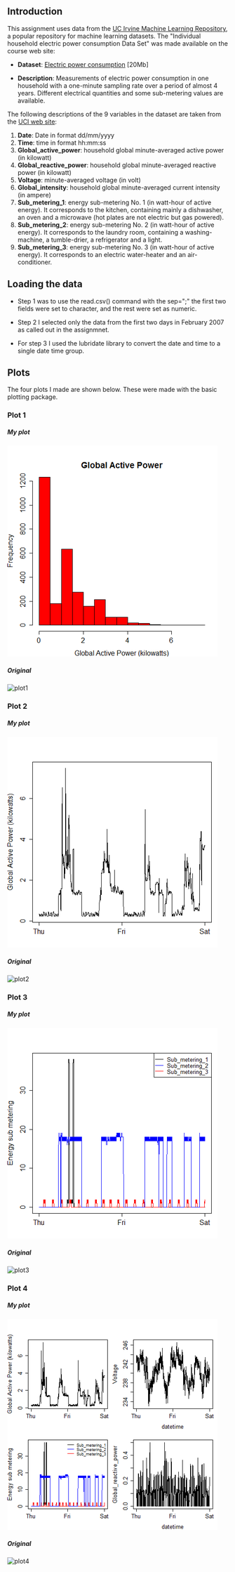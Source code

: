 ## Introduction

This assignment uses data from
the <a href="http://archive.ics.uci.edu/ml/">UC Irvine Machine
Learning Repository</a>, a popular repository for machine learning
datasets. The "Individual household
electric power consumption Data Set" was made available on
the course web site:


* <b>Dataset</b>: <a href="https://d396qusza40orc.cloudfront.net/exdata%2Fdata%2Fhousehold_power_consumption.zip">Electric power consumption</a> [20Mb]

* <b>Description</b>: Measurements of electric power consumption in
one household with a one-minute sampling rate over a period of almost
4 years. Different electrical quantities and some sub-metering values
are available.


The following descriptions of the 9 variables in the dataset are taken
from
the <a href="https://archive.ics.uci.edu/ml/datasets/Individual+household+electric+power+consumption">UCI
web site</a>:

<ol>
<li><b>Date</b>: Date in format dd/mm/yyyy </li>
<li><b>Time</b>: time in format hh:mm:ss </li>
<li><b>Global_active_power</b>: household global minute-averaged active power (in kilowatt) </li>
<li><b>Global_reactive_power</b>: household global minute-averaged reactive power (in kilowatt) </li>
<li><b>Voltage</b>: minute-averaged voltage (in volt) </li>
<li><b>Global_intensity</b>: household global minute-averaged current intensity (in ampere) </li>
<li><b>Sub_metering_1</b>: energy sub-metering No. 1 (in watt-hour of active energy). It corresponds to the kitchen, containing mainly a dishwasher, an oven and a microwave (hot plates are not electric but gas powered). </li>
<li><b>Sub_metering_2</b>: energy sub-metering No. 2 (in watt-hour of active energy). It corresponds to the laundry room, containing a washing-machine, a tumble-drier, a refrigerator and a light. </li>
<li><b>Sub_metering_3</b>: energy sub-metering No. 3 (in watt-hour of active energy). It corresponds to an electric water-heater and an air-conditioner.</li>
</ol>

## Loading the data



* Step 1 was to use the read.csv() command with the sep=";" the first two fields were set to character, and the rest were set as numeric.  

* Step 2 I selected only the data from the first two days in February 2007 as called out in the assignmnet.

* For step 3 I used the lubridate library to convert the date and time to a single date time group.  




## Plots




The four plots I made are shown below. These were made with the basic plotting package.


### Plot 1

##### My plot 
![plot1](plot1.png) 

##### Original


![plot1](figure/unnamed-chunk-2.png) 

### Plot 2
##### My plot
![plot2](plot2.png) 

##### Original

![plot2](figure/unnamed-chunk-3.png) 


### Plot 3
##### My plot
![plot3](plot3.png) 


##### Original


![plot3](figure/unnamed-chunk-4.png) 

### Plot 4
##### My plot
![plot4](plot4.png) 

##### Original

![plot4](figure/unnamed-chunk-5.png) 

